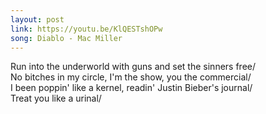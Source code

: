 ```yaml
---
layout: post
link: https://youtu.be/KlQESTshOPw
song: Diablo - Mac Miller
---
```

Run into the underworld with guns and set the sinners free/  
No bitches in my circle, I'm the show, you the commercial/  
I been poppin' like a kernel, readin' Justin Bieber's journal/  
Treat you like a urinal/  